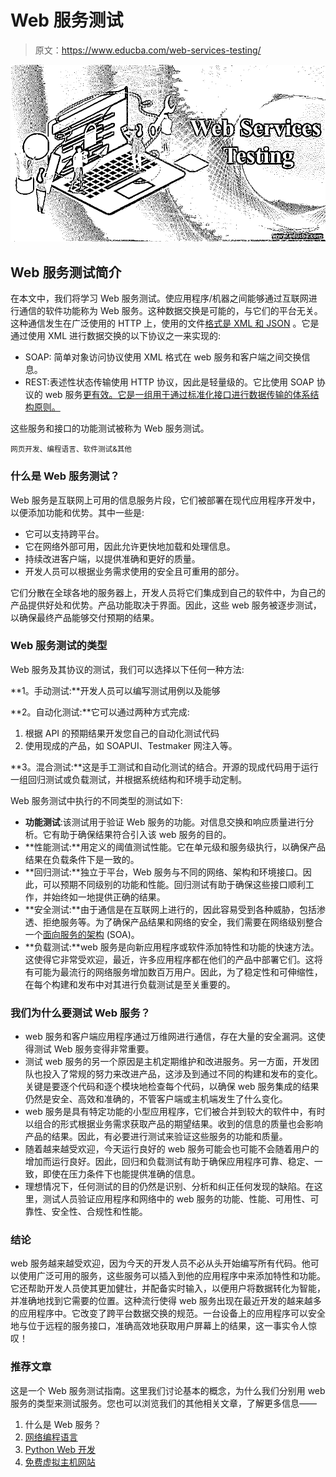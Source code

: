 # Web 服务测试

> 原文：<https://www.educba.com/web-services-testing/>

![web service testing](img/d114ca4d000459220718bfc9e5bc4922.png)



## Web 服务测试简介

在本文中，我们将学习 Web 服务测试。使应用程序/机器之间能够通过互联网进行通信的软件功能称为 Web 服务。这种数据交换是可能的，与它们的平台无关。这种通信发生在广泛使用的 HTTP 上，使用的文件[格式是 XML 和 JSON](https://www.educba.com/json-vs-xml/) 。它是通过使用 XML 进行数据交换的以下协议之一来实现的:

*   SOAP: 简单对象访问协议使用 XML 格式在 web 服务和客户端之间交换信息。
*   REST:表述性状态传输使用 HTTP 协议，因此是轻量级的。它比使用 SOAP 协议的 web 服务[更有效。它是一组用于通过标准化接口进行数据传输的体系结构原则。](https://www.educba.com/what-is-soap/)

这些服务和接口的功能测试被称为 Web 服务测试。

<small>网页开发、编程语言、软件测试&其他</small>

### 什么是 Web 服务测试？

Web 服务是互联网上可用的信息服务片段，它们被部署在现代应用程序开发中，以便添加功能和优势。其中一些是:

*   它可以支持跨平台。
*   它在网络外部可用，因此允许更快地加载和处理信息。
*   持续改进客户端，以提供准确和更好的质量。
*   开发人员可以根据业务需求使用的安全且可重用的部分。

它们分散在全球各地的服务器上，开发人员将它们集成到自己的软件中，为自己的产品提供好处和优势。产品功能取决于界面。因此，这些 web 服务被逐步测试，以确保最终产品能够交付预期的结果。

### Web 服务测试的类型

Web 服务及其协议的测试，我们可以选择以下任何一种方法:

**1。手动测试:**开发人员可以编写测试用例以及能够

**2。自动化测试:**它可以通过两种方式完成:

1.  根据 API 的预期结果开发您自己的自动化测试代码
2.  使用现成的产品，如 SOAPUI、Testmaker 网注入等。

**3。混合测试:**这是手工测试和自动化测试的结合。开源的现成代码用于运行一组回归测试或负载测试，并根据系统结构和环境手动定制。

Web 服务测试中执行的不同类型的测试如下:

*   **功能测试**:该测试用于验证 Web 服务的功能。对信息交换和响应质量进行分析。它有助于确保结果符合引入该 web 服务的目的。
*   **性能测试:**用定义的阈值测试性能。它在单元级和服务级执行，以确保产品结果在负载条件下是一致的。
*   **回归测试:**独立于平台，Web 服务与不同的网络、架构和环境接口。因此，可以预期不同级别的功能和性能。回归测试有助于确保这些接口顺利工作，并始终如一地提供正确的结果。
*   **安全测试:**由于通信是在互联网上进行的，因此容易受到各种威胁，包括渗透、拒绝服务等。为了确保产品结果和网络的安全，我们需要在网络级别整合一个[面向服务的架构](https://www.educba.com/what-is-soa/) (SOA)。
*   **负载测试:**web 服务是向新应用程序或软件添加特性和功能的快速方法。这使得它非常受欢迎，最近，许多应用程序都在他们的产品中部署它们。这将有可能为最流行的网络服务增加数百万用户。因此，为了稳定性和可伸缩性，在每个构建和发布中对其进行负载测试是至关重要的。

### 我们为什么要测试 Web 服务？

*   web 服务和客户端应用程序通过万维网进行通信，存在大量的安全漏洞。这使得测试 Web 服务变得非常重要。
*   测试 web 服务的另一个原因是主机定期维护和改进服务。另一方面，开发团队也投入了常规的努力来改进产品，这涉及到通过不同的构建和发布的变化。关键是要逐个代码和逐个模块地检查每个代码，以确保 web 服务集成的结果仍然是安全、高效和准确的，不管客户端或主机端发生了什么变化。
*   web 服务是具有特定功能的小型应用程序，它们被合并到较大的软件中，有时以组合的形式根据业务需求获取产品的期望结果。收到的信息的质量也会影响产品的结果。因此，有必要进行测试来验证这些服务的功能和质量。
*   随着越来越受欢迎，今天运行良好的 web 服务可能会也可能不会随着用户的增加而运行良好。因此，回归和负载测试有助于确保应用程序可靠、稳定、一致，即使在压力条件下也能提供准确的信息。
*   理想情况下，任何测试的目的仍然是识别、分析和纠正任何发现的缺陷。在这里，测试人员验证应用程序和网络中的 web 服务的功能、性能、可用性、可靠性、安全性、合规性和性能。

### 结论

web 服务越来越受欢迎，因为今天的开发人员不必从头开始编写所有代码。他可以使用广泛可用的服务，这些服务可以插入到他的应用程序中来添加特性和功能。它还帮助开发人员使其更加健壮，并配备实时输入，以便用户将数据转化为智能，并准确地找到它需要的位置。这种流行使得 web 服务出现在最近开发的越来越多的应用程序中。它改变了跨平台数据交换的规范。一台设备上的应用程序可以安全地与位于远程的服务接口，准确高效地获取用户屏幕上的结果，这一事实令人惊叹！

### 推荐文章

这是一个 Web 服务测试指南。这里我们讨论基本的概念，为什么我们分别用 web 服务的类型来测试服务。您也可以浏览我们的其他相关文章，了解更多信息——

1.  什么是 Web 服务？
2.  [网络编程语言](https://www.educba.com/web-programming-languages/)
3.  [Python Web 开发](https://www.educba.com/python-web-development/)
4.  [免费虚拟主机网站](https://www.educba.com/free-web-hosting-sites/)





